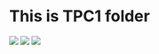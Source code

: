 # This is TPC1 folder

<img src="Captura de ecrã de 2023-02-19 15-57-23.png"/>
<img src="Captura de ecrã de 2023-02-19 15-58-01.png"/>
<img src="Captura de ecrã de 2023-02-19 15-59-10.png"/>

